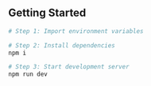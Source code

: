 ## Getting Started
```bash
# Step 1: Import environment variables

# Step 2: Install dependencies
npm i

# Step 3: Start development server
npm run dev
```